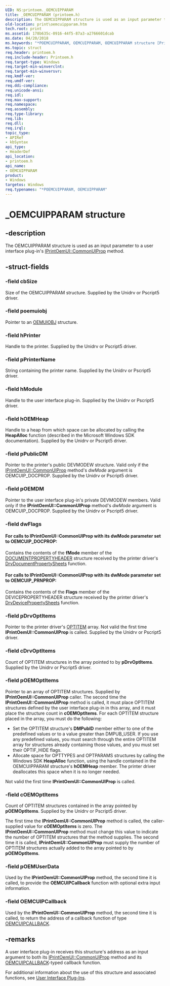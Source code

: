 ```yaml
---
UID: NS:printoem._OEMCUIPPARAM
title: _OEMCUIPPARAM (printoem.h)
description: The OEMCUIPPARAM structure is used as an input parameter to a user interface plug-in's IPrintOemUI::CommonUIProp method.
old-location: print\oemcuipparam.htm
tech.root: print
ms.assetid: 178b635c-0916-44f5-87a3-a2766601dcab
ms.date: 04/20/2018
ms.keywords: "*POEMCUIPPARAM, OEMCUIPPARAM, OEMCUIPPARAM structure [Print Devices], _OEMCUIPPARAM, print.oemcuipparam, print_unidrv-pscript_ui_6ea92d10-0152-4bb2-a79b-0f6c29507e8c.xml, printoem/OEMCUIPPARAM"
ms.topic: struct
req.header: printoem.h
req.include-header: Printoem.h
req.target-type: Windows
req.target-min-winverclnt: 
req.target-min-winversvr: 
req.kmdf-ver: 
req.umdf-ver: 
req.ddi-compliance: 
req.unicode-ansi: 
req.idl: 
req.max-support: 
req.namespace: 
req.assembly: 
req.type-library: 
req.lib: 
req.dll: 
req.irql: 
topic_type:
- APIRef
- kbSyntax
api_type:
- HeaderDef
api_location:
- printoem.h
api_name:
- OEMCUIPPARAM
product:
- Windows
targetos: Windows
req.typenames: "*POEMCUIPPARAM, OEMCUIPPARAM"
---
```


# _OEMCUIPPARAM structure


## -description


The OEMCUIPPARAM structure is used as an input parameter to a user interface plug-in's <a href="https://docs.microsoft.com/windows-hardware/drivers/ddi/content/prcomoem/nf-prcomoem-iprintoemui-commonuiprop">IPrintOemUI::CommonUIProp</a> method.


## -struct-fields




### -field cbSize

Size of the OEMCUIPPARAM structure. Supplied by the Unidrv or Pscript5 driver.


### -field poemuiobj

Pointer to an <a href="https://docs.microsoft.com/windows-hardware/drivers/ddi/content/printoem/ns-printoem-_oemuiobj">OEMUIOBJ</a> structure.


### -field hPrinter

Handle to the printer. Supplied by the Unidrv or Pscript5 driver.


### -field pPrinterName

String containing the printer name. Supplied by the Unidrv or Pscript5 driver.


### -field hModule

Handle to the user interface plug-in. Supplied by the Unidrv or Pscript5 driver.


### -field hOEMHeap

Handle to a heap from which space can be allocated by calling the <b>HeapAlloc</b> function (described in the Microsoft Windows SDK documentation). Supplied by the Unidrv or Pscript5 driver.


### -field pPublicDM

Pointer to the printer's public DEVMODEW structure. Valid only if the <a href="https://docs.microsoft.com/windows-hardware/drivers/ddi/content/prcomoem/nf-prcomoem-iprintoemui-commonuiprop">IPrintOemUI::CommonUIProp</a> method's <i>dwMode</i> argument is OEMCUIP_DOCPROP. Supplied by the Unidrv or Pscript5 driver.


### -field pOEMDM

Pointer to the user interface plug-in's private DEVMODEW members. Valid only if the <b>IPrintOemUI::CommonUIProp</b> method's <i>dwMode</i> argument is OEMCUIP_DOCPROP. Supplied by the Unidrv or Pscript5 driver.


### -field dwFlags





#### For calls to IPrintOemUI::CommonUIProp with its dwMode parameter set to OEMCUIP_DOCPROP:

Contains the contents of the <b>fMode</b> member of the <a href="https://docs.microsoft.com/windows-hardware/drivers/ddi/content/winddiui/ns-winddiui-_documentpropertyheader">DOCUMENTPROPERTYHEADER</a> structure received by the printer driver's <a href="https://docs.microsoft.com/windows-hardware/drivers/ddi/content/winddiui/nf-winddiui-drvdocumentpropertysheets">DrvDocumentPropertySheets</a> function.



#### For calls to IPrintOemUI::CommonUIProp with its dwMode parameter set to OEMCUIP_PRNPROP:

Contains the contents of the <b>Flags</b> member of the DEVICEPROPERTYHEADER structure received by the printer driver's <a href="https://docs.microsoft.com/windows-hardware/drivers/ddi/content/winddiui/nf-winddiui-drvdevicepropertysheets">DrvDevicePropertySheets</a> function.


### -field pDrvOptItems

Pointer to the printer driver's <a href="https://docs.microsoft.com/windows-hardware/drivers/ddi/content/compstui/ns-compstui-_optitem">OPTITEM</a> array. Not valid the first time <b>IPrintOemUI::CommonUIProp</b> is called. Supplied by the Unidrv or Pscript5 driver.


### -field cDrvOptItems

Count of OPTITEM structures in the array pointed to by <b>pDrvOptItems</b>. Supplied by the Unidrv or Pscript5 driver.


### -field pOEMOptItems

Pointer to an array of OPTITEM structures. Supplied by <b>IPrintOemUI::CommonUIProp</b> caller. The second time the <b>IPrintOemUI::CommonUIProp</b> method is called, it must place OPTITEM structures defined by the user interface plug-in in this array, and it must place the structure count in <b>cOEMOptItems</b>. For each OPTITEM structure placed in the array, you must do the following:

<ul>
<li>
Set the OPTITEM structure's <b>DMPubID</b> member either to one of the predefined values or to a value greater than DMPUB_USER. If you use any predefined values, you must search through the entire OPTITEM array for structures already containing those values, and you must set their OPTIF_HIDE flags.

</li>
<li>
Allocate space for OPTTYPES and OPTPARAMS structures by calling the Windows SDK <b>HeapAlloc</b> function, using the handle contained in the OEMCUIPPARAM structure's <b>hOEMHeap</b> member. The printer driver deallocates this space when it is no longer needed.

</li>
</ul>
Not valid the first time <b>IPrintOemUI::CommonUIProp</b> is called.


### -field cOEMOptItems

Count of OPTITEM structures contained in the array pointed by <b>pOEMOptItems</b>. Supplied by the Unidrv or Pscript5 driver.

The first time the <b>IPrintOemUI::CommonUIProp</b> method is called, the caller-supplied value for <b>cOEMOptItems</b> is zero. The <b>IPrintOemUI::CommonUIProp</b> method must change this value to indicate the number of OPTITEM structures that the method supplies. The second time it is called, <b>IPrintOemUI::CommonUIProp</b> must supply the number of OPTITEM structures actually added to the array pointed to by <b>pOEMOptItems</b>.


### -field pOEMUserData

Used by the <b>IPrintOemUI::CommonUIProp</b> method, the second time it is called, to provide the <b>OEMCUIPCallback</b> function with optional extra input information.


### -field OEMCUIPCallback

Used by the <b>IPrintOemUI::CommonUIProp</b> method, the second time it is called, to return the address of a callback function of type <a href="https://docs.microsoft.com/windows-hardware/drivers/ddi/content/printoem/nc-printoem-oemcuipcallback">OEMCUIPCALLBACK</a>.


## -remarks



A user interface plug-in receives this structure's address as an input argument to both its <a href="https://docs.microsoft.com/windows-hardware/drivers/ddi/content/prcomoem/nf-prcomoem-iprintoemui-commonuiprop">IPrintOemUI::CommonUIProp</a> method and its <a href="https://docs.microsoft.com/windows-hardware/drivers/ddi/content/printoem/nc-printoem-oemcuipcallback">OEMCUIPCALLBACK</a>-typed callback function.

For additional information about the use of this structure and associated functions, see <a href="https://docs.microsoft.com/windows-hardware/drivers/print/user-interface-plug-ins">User Interface Plug-Ins</a>.



